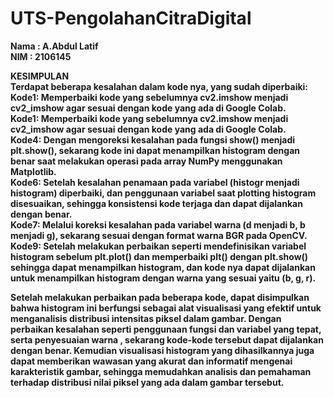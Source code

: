 # UTS-PengolahanCitraDigital
<b> Nama : A.Abdul Latif </b> </br>
<b> NIM  : 2106145   </b> </br>

<b> KESIMPULAN <b/> </br>
Terdapat beberapa kesalahan dalam kode nya, yang sudah diperbaiki: Kode1: Memperbaiki kode yang sebelumnya cv2.imshow menjadi cv2_imshow agar sesuai dengan kode yang ada di Google Colab. </br>
Kode1: Memperbaiki kode yang sebelumnya cv2.imshow menjadi cv2_imshow agar sesuai dengan kode yang ada di Google Colab. </br>
Kode4: Dengan mengoreksi kesalahan pada fungsi show() menjadi plt.show(), sekarang kode ini dapat menampilkan histogram dengan benar saat melakukan operasi pada array NumPy menggunakan Matplotlib.</br>
Kode6: Setelah kesalahan penamaan pada variabel (histogr menjadi histogram) diperbaiki, dan penggunaan variabel saat plotting histogram disesuaikan, sehingga konsistensi kode terjaga dan dapat dijalankan dengan benar.</br>
Kode7: Melalui koreksi kesalahan pada variabel warna (d menjadi b, b menjadi g), sekarang sesuai dengan format warna BGR pada OpenCV.</br>
Kode9: Setelah melakukan perbaikan seperti mendefinisikan variabel histogram sebelum plt.plot() dan memperbaiki plt() dengan plt.show() sehingga dapat menampilkan histogram, dan kode nya dapat dijalankan untuk menampilkan histogram dengan warna yang sesuai yaitu (b, g, r).</br>

Setelah melakukan perbaikan pada beberapa kode, dapat disimpulkan bahwa histogram ini berfungsi sebagai alat visualisasi yang efektif untuk menganalisis distribusi intensitas piksel dalam gambar. Dengan perbaikan kesalahan seperti penggunaan fungsi dan variabel yang tepat, serta penyesuaian warna , sekarang kode-kode tersebut dapat dijalankan dengan benar. Kemudian visualisasi histogram yang dihasilkannya juga dapat memberikan wawasan yang akurat dan informatif mengenai karakteristik gambar, sehingga memudahkan analisis dan pemahaman terhadap distribusi nilai piksel yang ada dalam gambar tersebut.</br>
